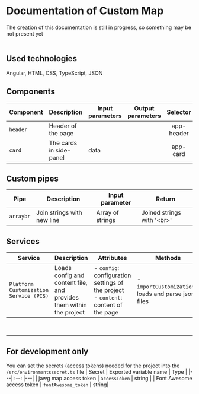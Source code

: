 # Documentation of Custom Map
The creation of this documentation is still in progress, so something may be not present yet
<br><br>
## Used technologies
Angular, HTML, CSS, TypeScript, JSON

## Components
| Component | Description | Input parameters | Output parameters | Selector |
|---|---|---|---| :--: |
| `header` | Header of the page | | | app-header |
| `card` | The cards in side-panel | data | | app-card |

## Custom pipes
| Pipe | Description | Input parameter | Return |
|---|---|---|---|
| `arraybr` | Join strings with new line | Array of strings | Joined strings with '\<br>'

## Services
| Service | Description | Attributes | Methods | Notes |
|---|---|---|---|---|
| `Platform Customization Service (PCS)` | Loads config and content file, and provides them within the project | - `config`: configuration settings of the project <br> - `content`: content of the page | - `importCustomizations`: loads and parse json files | |

<br><hr>
## For development only
You can set the secrets (access tokens) needed for the project into the `/src/environmentssecret.ts` file
| Secret | Exported variable name | Type |
|---| :--: |---|
| jawg map access token | `accessToken` | string |
| Font Awesome access token | `fontAwesome_token` | string|
